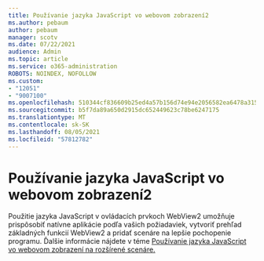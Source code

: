 ```yaml
---
title: Používanie jazyka JavaScript vo webovom zobrazení2
ms.author: pebaum
author: pebaum
manager: scotv
ms.date: 07/22/2021
audience: Admin
ms.topic: article
ms.service: o365-administration
ROBOTS: NOINDEX, NOFOLLOW
ms.custom:
- "12051"
- "9007100"
ms.openlocfilehash: 510344cf836609b25ed4a57b156d74e94e2056582ea6478a315d34697ddf5048
ms.sourcegitcommit: b5f7da89a650d2915dc652449623c78be6247175
ms.translationtype: MT
ms.contentlocale: sk-SK
ms.lasthandoff: 08/05/2021
ms.locfileid: "57812782"
---
```

# <a name="use-javascript-in-webview2"></a>Používanie jazyka JavaScript vo webovom zobrazení2

Použitie jazyka JavaScript v ovládacích prvkoch WebView2 umožňuje prispôsobiť natívne aplikácie podľa vašich požiadaviek, vytvoriť prehľad základných funkcií WebView2 a pridať scenáre na lepšie pochopenie programu. Ďalšie informácie nájdete v téme [Používanie jazyka JavaScript vo webovom zobrazení na rozšírené scenáre.](/microsoft-edge/webview2/how-to/javascript)
